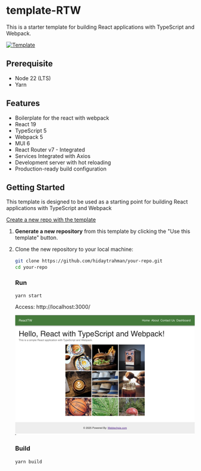 # template-RTW

This is a starter template for building React applications with TypeScript and Webpack.

[![Template](https://img.shields.io/badge/Template-React%20%2B%20TypeScript%20%2B%20Webpack-blue)](https://github.com/hidaytrahman/template-react-ts-webpack)


## Prerequisite
-   Node 22 (LTS)
-   Yarn

## Features
-   Boilerplate for the react with webpack
-   React 19
-   TypeScript 5
-   Webpack 5
-   MUI 6
-   React Router v7 - Integrated
-   Services Integrated with Axios
-   Development server with hot reloading
-   Production-ready build configuration


## Getting Started

This template is designed to be used as a starting point for building React applications with TypeScript and Webpack

[Create a new repo with the template](https://github.com/new?template_name=template-react-ts-webpack&template_owner=hidaytrahman)

1. **Generate a new repository** from this template by clicking the "Use this template" button.
2. Clone the new repository to your local machine:

    ```bash
    git clone https://github.com/hidaytrahman/your-repo.git
    cd your-repo
    ```

    ### Run

    ```
    yarn start

    ```

    Access: http://localhost:3000/

    ![alt text](image.png)

    ### Build

    ```
    yarn build
    ```
